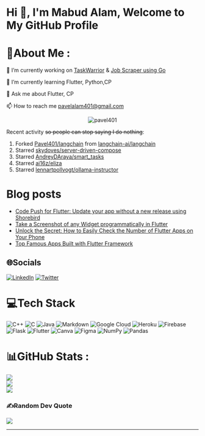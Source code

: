 <h1 align="left">Hi 👋, I'm Mabud Alam, Welcome to My GitHub Profile</h1>
<!-- <h3 align="center">A passionate frontend developer from India</h3> -->



# 💫About Me :

🔭 I’m currently working on [TaskWarrior](https://github.com/Pavel401/taskwarrior-flutter) & [Job Scraper using Go](https://github.com/Pavel401/Jobs-Scraper)

🌱 I’m currently learning Flutter, Python,CP

💬 Ask me about Flutter, CP

📫 How to reach me pavelalam401@gmail.com
<p align="center"> <img src="https://komarev.com/ghpvc/?username=pavel401&label=Profile%20views&color=0e75b6&style=flat" alt="pavel401" /> </p>



Recent activity ~~so people can stop saying I do nothing~~:

<!--RECENT_ACTIVITY:start-->
1. Forked [Pavel401/langchain](https://github.com/Pavel401/langchain) from [langchain-ai/langchain](https://github.com/langchain-ai/langchain)<br>
2. Starred [skydoves/server-driven-compose](https://github.com/skydoves/server-driven-compose)<br>
3. Starred [AndreyDAraya/smart_tasks](https://github.com/AndreyDAraya/smart_tasks)<br>
4. Starred [ai16z/eliza](https://github.com/ai16z/eliza)<br>
5. Starred [lennartpollvogt/ollama-instructor](https://github.com/lennartpollvogt/ollama-instructor)<br>
<!--RECENT_ACTIVITY:end-->
<!--RECENT_ACTIVITY:last_update-->

<!--RECENT_ACTIVITY:last_update_end-->

# Blog posts

<!-- BLOG-POST-LIST:START -->
- [Code Push for Flutter: Update your app without a new release using Shorebird](https://medium.com/@mabud_alam/code-push-for-flutter-update-your-app-without-a-new-release-using-shorebird-b6f4de672481?source=rss-b9589dece0d4------2)
- [Take a Screenshot of any Widget programmatically in Flutter](https://medium.com/@mabud_alam/take-a-screenshot-of-any-widget-programmatically-in-flutter-4462ef2c4067?source=rss-b9589dece0d4------2)
- [Unlock the Secret: How to Easily Check the Number of Flutter Apps on Your Phone](https://medium.com/@mabud_alam/unlock-the-secret-how-to-easily-check-the-number-of-flutter-apps-on-your-phone-bb8b368da2e7?source=rss-b9589dece0d4------2)
- [Top Famous Apps Built with Flutter Framework](https://medium.com/@mabud_alam/top-famous-apps-built-with-flutter-framework-63b54c559af1?source=rss-b9589dece0d4------2)
<!-- BLOG-POST-LIST:END -->


## 🌐Socials
[![LinkedIn](https://img.shields.io/badge/LinkedIn-%230077B5.svg?logo=linkedin&logoColor=white)](https://linkedin.com/in/sk-mabud-alam-444a87133) [![Twitter](https://img.shields.io/badge/Twitter-%231DA1F2.svg?logo=Twitter&logoColor=white)](https://twitter.com/Mabud_alam_) 

# 💻Tech Stack
![C++](https://img.shields.io/badge/c++-%2300599C.svg?style=flat&logo=c%2B%2B&logoColor=white) ![C](https://img.shields.io/badge/c-%2300599C.svg?style=flat&logo=c&logoColor=white) ![Java](https://img.shields.io/badge/java-%23ED8B00.svg?style=flat&logo=java&logoColor=white) ![Markdown](https://img.shields.io/badge/markdown-%23000000.svg?style=flat&logo=markdown&logoColor=white) ![Google Cloud](https://img.shields.io/badge/Google%20Cloud-%234285F4.svg?style=flat&logo=google-cloud&logoColor=white) ![Heroku](https://img.shields.io/badge/heroku-%23430098.svg?style=flat&logo=heroku&logoColor=white) ![Firebase](https://img.shields.io/badge/firebase-%23039BE5.svg?style=flat&logo=firebase) ![Flask](https://img.shields.io/badge/flask-%23000.svg?style=flat&logo=flask&logoColor=white) ![Flutter](https://img.shields.io/badge/Flutter-%2302569B.svg?style=flat&logo=Flutter&logoColor=white) ![Canva](https://img.shields.io/badge/Canva-%2300C4CC.svg?style=flat&logo=Canva&logoColor=white) 	![Figma](https://img.shields.io/badge/figma-%23F24E1E.svg?style=flat&logo=figma&logoColor=white) ![NumPy](https://img.shields.io/badge/numpy-%23013243.svg?style=flat&logo=numpy&logoColor=white) ![Pandas](https://img.shields.io/badge/pandas-%23150458.svg?style=flat&logo=pandas&logoColor=white)
# 📊GitHub Stats :
![](https://github-readme-stats.vercel.app/api?username=Pavel401&theme=highcontrast&hide_border=false&include_all_commits=false&count_private=true)<br/>
![](https://github-readme-streak-stats.herokuapp.com/?user=Pavel401&theme=highcontrast&hide_border=false)<br/>
![](https://github-readme-stats.vercel.app/api/top-langs/?username=Pavel401&theme=highcontrast&hide_border=false&include_all_commits=false&count_private=true&layout=compact)

### ✍️Random Dev Quote
![](https://quotes-github-readme.vercel.app/api?type=horizontal&theme=dark)

---
